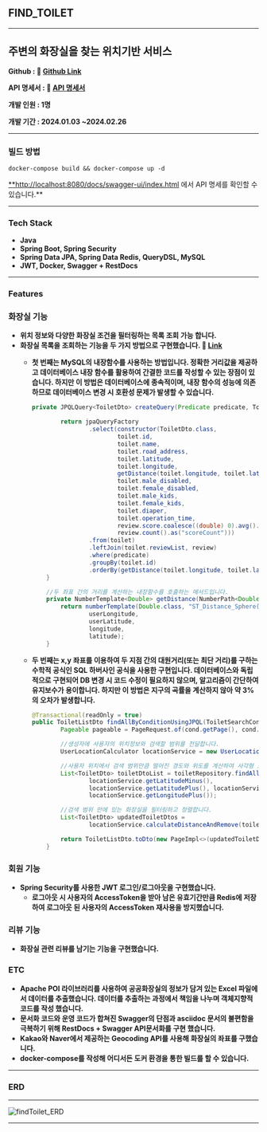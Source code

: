 FIND_TOILET
---
---

## 주변의 화장실을 찾는 위치기반 서비스

**Github :  📄 [Github Link](https://github.com/hankyu0301/findToilet)**

**API 명세서 : 📄 [API 명세서](https://www.notion.so/d0ef1bdd0bfd4aa8bae448e0eab95326?pvs=21)**

**개발 인원 : 1명**

**개발 기간 : 2024.01.03 ~2024.02.26**

---

### 빌드 방법

```docker
docker-compose build && docker-compose up -d
```

[**http://localhost:8080/docs/swagger-ui/index.html](http://localhost:8080/docs/swagger-ui/index.html) 에서 API 명세를 확인할 수 있습니다.**

---

### Tech Stack

- **Java**
- **Spring Boot, Spring Security**
- **Spring Data JPA, Spring Data Redis, QueryDSL, MySQL**
- **JWT, Docker, Swagger + RestDocs**

---

### **Features**

### 화장실 기능

- **위치 정보와 다양한 화장실 조건을 필터링하는 목록 조회 가능 합니다.**
- **화장실 목록을 조회하는 기능을 두 가지 방법으로 구현했습니다.  🔗 [Link](https://velog.io/@finebears/%EC%A2%8C%ED%91%9C%EA%B0%84-%EA%B1%B0%EB%A6%AC-%EA%B5%AC%ED%95%98%EA%B8%B0)**
    - **첫 번째는 MySQL의 내장함수를 사용하는 방법입니다.
    정확한 거리값을 제공하고 데이터베이스 내장 함수를 활용하여 간결한 코드를 작성할 수 있는 장점이 있습니다. 하지만 이 방법은 데이터베이스에 종속적이며, 내장 함수의 성능에 의존하므로 데이터베이스 변경 시 호환성 문제가 발생할 수 있습니다.**
        
        ```java
        private JPQLQuery<ToiletDto> createQuery(Predicate predicate, ToiletSearchCondition cond) {
        
                return jpaQueryFactory
                        .select(constructor(ToiletDto.class,
                                toilet.id,
                                toilet.name,
                                toilet.road_address,
                                toilet.latitude,
                                toilet.longitude,
                                getDistance(toilet.longitude, toilet.latitude, cond.getUserLongitude(), cond.getUserLatitude()).as("distance"),
                                toilet.male_disabled,
                                toilet.female_disabled,
                                toilet.male_kids,
                                toilet.female_kids,
                                toilet.diaper,
                                toilet.operation_time,
                                review.score.coalesce((double) 0).avg().as("score"),
                                review.count().as("scoreCount")))
                        .from(toilet)
                        .leftJoin(toilet.reviewList, review)
                        .where(predicate)
                        .groupBy(toilet.id)
                        .orderBy(getDistance(toilet.longitude, toilet.latitude, cond.getUserLongitude(), cond.getUserLatitude()).asc());
            }
        
            //두 좌표 간의 거리를 계산하는 내장함수를 호출하는 메서드입니다. 
            private NumberTemplate<Double> getDistance(NumberPath<Double> longitude, NumberPath<Double> latitude, Double userLongitude, Double userLatitude) {
                return numberTemplate(Double.class, "ST_Distance_Sphere(POINT({0}, {1}), POINT({2}, {3}))",
                        userLongitude,
                        userLatitude,
                        longitude,
                        latitude);
            }
        ```
        
    - **두 번째는 x,y 좌표를 이용하여 두 지점 간의 대원거리(또는 최단 거리)를 구하는 수학적 공식인 SQL 하버사인 공식을 사용한 구현입니다.
    데이터베이스와 독립적으로 구현되어 DB 변경 시 코드 수정이 필요하지 않으며, 알고리즘이 간단하여 유지보수가 용이합니다. 하지만 이 방법은 지구의 곡률을 계산하지 않아 약 3%의 오차가 발생합니다.**
        
        ```java
        @Transactional(readOnly = true)
        public ToiletListDto findAllByConditionUsingJPQL(ToiletSearchCondition cond) {
                Pageable pageable = PageRequest.of(cond.getPage(), cond.getSize());
        
        		//생성자에 사용자의 위치정보와 검색할 범위를 전달합니다.
                UserLocationCalculator locationService = new UserLocationCalculator(new PointDto(cond.getUserLatitude(), cond.getUserLongitude()), cond.getLimit());
        
        		//사용자 위치에서 검색 범위만큼 떨어진 경도와 위도를 계산하여 사각형 모양의 지역을 나타냅니다.
                List<ToiletDto> toiletDtoList = toiletRepository.findAllByCondition(cond.getKids(), cond.getDisabled(), cond.getDiaper(),
                        locationService.getLatitudeMinus(),
                        locationService.getLatitudePlus(), locationService.getLongitudeMinus(),
                        locationService.getLongitudePlus());
        
        		//검색 범위 안에 있는 화장실을 필터링하고 정렬합니다.
                List<ToiletDto> updatedToiletDtos =
                        locationService.calculateDistanceAndRemove(toiletDtoList);
        
                return ToiletListDto.toDto(new PageImpl<>(updatedToiletDtos, pageable, updatedToiletDtos.size()));
            }
        ```
        

### 회원 기능

- **Spring Security를 사용한 JWT 로그인/로그아웃을 구현했습니다.**
    - **로그아웃 시 사용자의 AccessToken을 받아 남은 유효기간만큼 Redis에 저장하여 로그아웃 된 사용자의 AccessToken 재사용을 방지했습니다.**

### 리뷰 기능

- **화장실 관련 리뷰를 남기는 기능을 구현했습니다.**

### **ETC**

- **Apache POI 라이브러리를 사용하여 공공화장실의 정보가 담겨 있는 Excel 파일에서 데이터를 추출했습니다. 데이터를 추출하는 과정에서 책임을 나누며 객체지향적 코드를 작성 했습니다.**
- **문서화 코드와 운영 코드가 합쳐진 Swagger의 단점과 asciidoc 문서의 불편함을 극복하기 위해 RestDocs + Swagger API문서화를 구현 했습니다.**
- **Kakao와 Naver에서 제공하는 Geocoding API를 사용해 화장실의 좌표를 구했습니다.**
- **docker-compose를 작성해 어디서든 도커 환경을 통한 빌드를 할 수 있습니다.**

---

### ERD

---
![findToilet_ERD](https://github.com/hankyu0301/findToilet/assets/77604789/5422d140-869c-41dc-aa5e-55b4f2f8f3bb)


---
